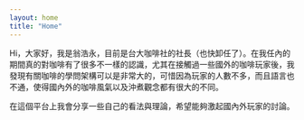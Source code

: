 ```yaml
---
layout: home
title: "Home"
---
```


Hi，大家好，我是翁浩永，目前是台大咖啡社的社長（也快卸任了）。在我任內的期間真的對咖啡有了很多不一樣的認識，尤其在接觸過一些國外的咖啡玩家後，我發現有關咖啡的學問架構可以是非常大的，可惜因為玩家的人數不多，而且語言也不通，使得國內外的咖啡風氣以及沖煮觀念都有很大的不同。

在這個平台上我會分享一些自己的看法與理論，希望能夠激起國內外玩家的討論。

